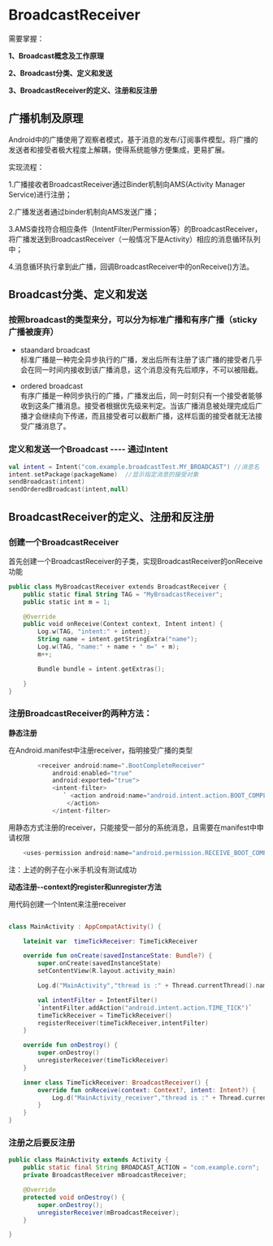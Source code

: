 

# BroadcastReceiver

需要掌握：

**1、Broadcast概念及工作原理**

**2、Broadcast分类、定义和发送**

**3、BroadcastReceiver的定义、注册和反注册**

## 广播机制及原理

Android中的广播使用了观察者模式，基于消息的发布/订阅事件模型。将广播的发送者和接受者极大程度上解耦，使得系统能够方便集成，更易扩展。

实现流程：

1.广播接收者BroadcastReceiver通过Binder机制向AMS(Activity Manager Service)进行注册；

2.广播发送者通过binder机制向AMS发送广播；

3.AMS查找符合相应条件（IntentFilter/Permission等）的BroadcastReceiver，将广播发送到BroadcastReceiver（一般情况下是Activity）相应的消息循环队列中；

4.消息循环执行拿到此广播，回调BroadcastReceiver中的onReceive()方法。

## Broadcast分类、定义和发送

### 按照broadcast的类型来分，可以分为标准广播和有序广播（sticky广播被废弃）
* staandard broadcast  
标准广播是一种完全异步执行的广播，发出后所有注册了该广播的接受者几乎会在同一时间内接收到该广播消息，这个消息没有先后顺序，不可以被阻截。  

* ordered broadcast   
有序广播是一种同步执行的广播，广播发出后，同一时刻只有一个接受者能够收到这条广播消息。接受者根据优先级来判定。当该广播消息被处理完成后广播才会继续向下传递，而且接受者可以截断广播，这样后面的接受者就无法接受广播消息了。

### 定义和发送一个Broadcast ---- 通过Intent
```kotlin
val intent = Intent("com.example.broadcastTest.MY_BROADCAST") //消息名
intent.setPackage(packageName)  //显示指定消息的接受对象
sendBroadcast(intent)
sendOrderedBroadcast(intent,null)
```

## BroadcastReceiver的定义、注册和反注册

### 创建一个BroadcastReceiver

首先创建一个BroadcastReceiver的子类，实现BroadcastReceiver的onReceive功能

```kotlin
public class MyBroadcastReceiver extends BroadcastReceiver {
    public static final String TAG = "MyBroadcastReceiver";
    public static int m = 1;

    @Override
    public void onReceive(Context context, Intent intent) {
        Log.w(TAG, "intent:" + intent);
        String name = intent.getStringExtra("name");
        Log.w(TAG, "name:" + name + " m=" + m);
        m++;

        Bundle bundle = intent.getExtras();

    }
}
```

### 注册BroadcastReceiver的两种方法：

**静态注册**

在Android.manifest中注册receiver，指明接受广播的类型
```kotlin
        <receiver android:name=".BootCompleteReceiver"
            android:enabled="true"
            android:exported="true">
            <intent-filter>
               ` <action android:name="android.intent.action.BOOT_COMPLETED">`
                </action>
            </intent-filter>
```
用静态方式注册的receiver，只能接受一部分的系统消息，且需要在manifest中申请权限
```kotlin
    <uses-permission android:name="android.permission.RECEIVE_BOOT_COMPLETED">
```
注：上述的例子在小米手机没有测试成功

**动态注册--context的register和unregister方法** 

用代码创建一个Intent来注册receiver 
```kotlin

class MainActivity : AppCompatActivity() {

    lateinit var  timeTickReceiver: TimeTickReceiver

    override fun onCreate(savedInstanceState: Bundle?) {
        super.onCreate(savedInstanceState)
        setContentView(R.layout.activity_main)

        Log.d("MainActivity","thread is :" + Thread.currentThread().name)

        val intentFilter = IntentFilter()
        `intentFilter.addAction("android.intent.action.TIME_TICK")`
        timeTickReceiver = TimeTickReceiver()
        registerReceiver(timeTickReceiver,intentFilter)
    }

    override fun onDestroy() {
        super.onDestroy()
        unregisterReceiver(timeTickReceiver)
    }

    inner class TimeTickReceiver: BroadcastReceiver() {
        override fun onReceive(context: Context?, intent: Intent?) {
            Log.d("MainActivity_receiver","thread is :" + Thread.currentThread().name)
        }
    }
}

```

### 注册之后要反注册
```java
public class MainActivity extends Activity {
    public static final String BROADCAST_ACTION = "com.example.corn";
    private BroadcastReceiver mBroadcastReceiver;

    @Override
    protected void onDestroy() {
        super.onDestroy();
        unregisterReceiver(mBroadcastReceiver);
    }

}

```
